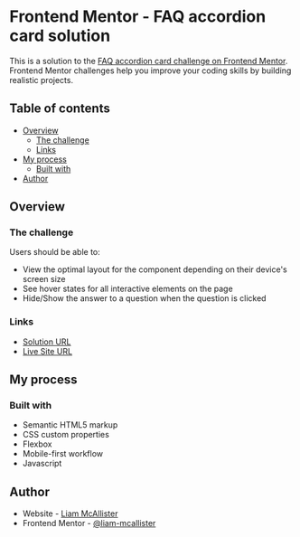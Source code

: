 # Frontend Mentor - FAQ accordion card solution

This is a solution to the [FAQ accordion card challenge on Frontend Mentor](https://www.frontendmentor.io/challenges/faq-accordion-card-XlyjD0Oam). Frontend Mentor challenges help you improve your coding skills by building realistic projects.

## Table of contents

- [Overview](#overview)
  - [The challenge](#the-challenge)
  - [Links](#links)
- [My process](#my-process)
  - [Built with](#built-with)
- [Author](#author)

## Overview

### The challenge

Users should be able to:

- View the optimal layout for the component depending on their device's screen size
- See hover states for all interactive elements on the page
- Hide/Show the answer to a question when the question is clicked

### Links

- [Solution URL](https://www.frontendmentor.io/solutions/faq-accordion-Ksa6-ioOy)
- [Live Site URL](https://liam-mcallister.github.io/faq-accordion/)

## My process

### Built with

- Semantic HTML5 markup
- CSS custom properties
- Flexbox
- Mobile-first workflow
- Javascript

## Author

- Website - [Liam McAllister](https://liammcallister.co.uk/)
- Frontend Mentor - [@liam-mcallister](https://www.frontendmentor.io/profile/liam-mcallister)
